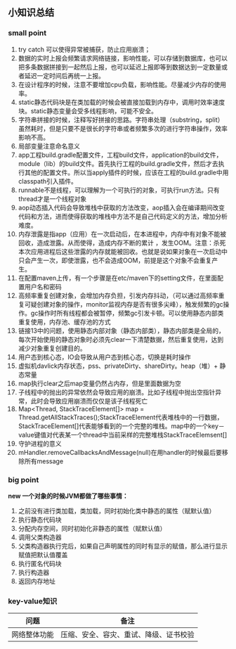 ## 小知识总结
### small point
1. try catch 可以使得异常被捕获，防止应用崩溃；
2. 数据的实时上报会频繁请求网络链接，影响性能，可以存储到数据库，也可以把多条数据拼接到一起然后上报，也可以延迟上报即等到数据达到一定数量或者延迟一定时间后再统一上报。
3. 在设计程序的时候，注意不要增加cpu负载，影响性能。尽量减少内存的使用率。
4. static静态代码块是在类加载的时候会被直接加载到内存中，调用时效率速度块。static静态变量会受多线程影响，可能不安全。
5. 字符串拼接的时候，注释写好拼接的思路。字符串处理（substring，split）虽然耗时，但是只要不是很长的字符串或者频繁多次的进行字符串操作，效率影响不高。
6. 局部变量注意命名意义
7. app工程build.gradle配置文件，工程build文件，application的build文件，module（lib）的build文件。首先执行工程的build.gradle文件，然后才去执行其他的配置文件。所以当apply插件的时候，应该在工程的build.gradle中用classpath引入插件。
8. runnable不是线程，可以理解为一个可执行的对象，可执行run方法。只有thread才是一个线程对象
9. aop动态插入代码会导致堆栈中获取的方法改变，aop插入会在编译期间改变代码和方法，进而使得获取的堆栈中方法不是自己代码定义的方法，增加分析难度。
10. 内存泄露是指app（应用）在一次启动后，在本进程中，内存中有对象不能被回收，造成泄露。从而使得，造成内存不断的累计
，发生OOM。注意：杀死本次应用进程后这些泄露的内存就能被回收。也就是说如果对象在一次启动中只会产生一次，即使泄露，也不会造成OOM，前提是这个对象不会重复产生。
11. 在配置maven上传，有一个步骤是在etc/maven下的setting文件，在里面配置用户名和密码
12. 高频率重复创建对象，会增加内存负担，引发内存抖动，（可以通过高频率重复可疑创建对象的操作，monitor监视内存是否有很多尖峰），触发频繁的gc操作。gc操作时所有线程都会被暂停，频繁gc引发卡顿。可以使用静态内部类重复使用，内存池、缓存池的方式
13. 链接13中的问题，使用静态内部对象（静态内部类），静态内部类是全局的，每次开始使用的静态对象时必须先clear一下清楚数据，然后重复使用，达到减少对象重复创建目的。
14. 用户态到核心态，IO会导致从用户态到核心态，切换是耗时操作
15. 虚拟机davlick内存状态，pss、privateDirty、shareDirty。heap（堆）+ 静态常量
16. map执行clear之后map变量仍然占内存，但是里面数据为空
17. 子线程中的抛出的异常依然会导致应用的崩溃。比如子线程中抛出空指针异常，此时会导致应用崩溃而仅仅是该子线程死亡
18. Map<Thread, StackTraceElement[]> map = Thread.getAllStackTraces();StackTraceElement代表堆栈中的一行数据，StackTraceElement[]代表能够看到的一个完整的堆栈。map中的一个key－value键值对代表某一个thread中当前采样的完整堆栈StackTraceElemsent[]
19. 守护进程的意义
20. mHandler.removeCallbacksAndMessage(null)在用handler的时候最后要移除所有message


### big point
**new 一个对象的时候JVM都做了哪些事情：**
1. 之前没有进行类加载，类加载，同时初始化类中静态的属性（赋默认值）
2. 执行静态代码块
3. 分配内存空间，同时初始化非静态的属性（赋默认值）
4. 调用父类构造器
5. 父类构造器执行完后，如果自己声明属性的同时有显示的赋值，那么进行显示赋值把默认值覆盖
6. 执行匿名代码块
7. 执行构造器
8. 返回内存地址

### key-value知识
|问题|备注|
|----|---|
|网络整体功能|压缩、安全、容灾、重试、降级、证书校验|
